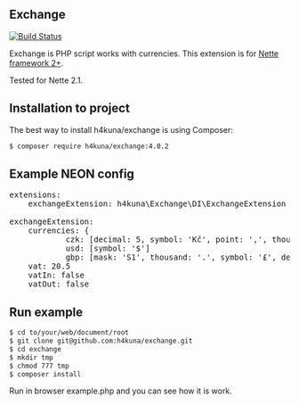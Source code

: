 Exchange
-------

[![Build Status](https://travis-ci.org/h4kuna/exchange.png)](https://travis-ci.org/h4kuna/exchange)

Exchange is PHP script works with currencies. This extension is for [Nette framework 2+](http://nette.org/).

Tested for Nette 2.1.

Installation to project
-----------------------
The best way to install h4kuna/exchange is using Composer:
```sh
$ composer require h4kuna/exchange:4.0.2
```

Example NEON config
-------------------
<pre>
extensions:
    exchangeExtension: h4kuna\Exchange\DI\ExchangeExtension

exchangeExtension:
    currencies: {
            czk: [decimal: 5, symbol: 'Kč', point: ',', thousand: ' ', mask: 'S 1', zeroClear: true]
            usd: [symbol: '$']
            gbp: [mask: 'S1', thousand: '.', symbol: '£', decimal: 0] }
    vat: 20.5
    vatIn: false
    vatOut: false
</pre>

Run example
-----------
```sh
$ cd to/your/web/document/root
$ git clone git@github.com:h4kuna/exchange.git
$ cd exchange
$ mkdir tmp
$ chmod 777 tmp
$ composer install
```
Run in browser example.php and you can see how it is work.
